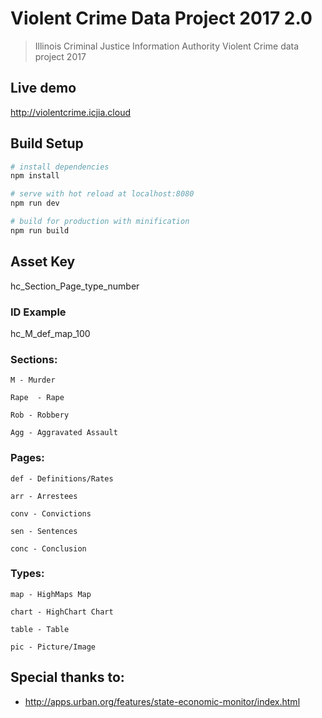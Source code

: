 # Violent Crime Data Project 2017 2.0

> Illinois Criminal Justice Information Authority Violent Crime data project 2017

## Live demo

http://violentcrime.icjia.cloud

## Build Setup

``` bash
# install dependencies
npm install

# serve with hot reload at localhost:8080
npm run dev

# build for production with minification
npm run build
```

## Asset Key
hc_Section_Page_type_number

### ID Example

hc_M_def_map_100

### Sections:

```
M - Murder

Rape  - Rape

Rob - Robbery

Agg - Aggravated Assault
```

### Pages:

```
def - Definitions/Rates

arr - Arrestees

conv - Convictions

sen - Sentences

conc - Conclusion
```

### Types:

```
map - HighMaps Map

chart - HighChart Chart

table - Table

pic - Picture/Image

```
## Special thanks to:
- http://apps.urban.org/features/state-economic-monitor/index.html
